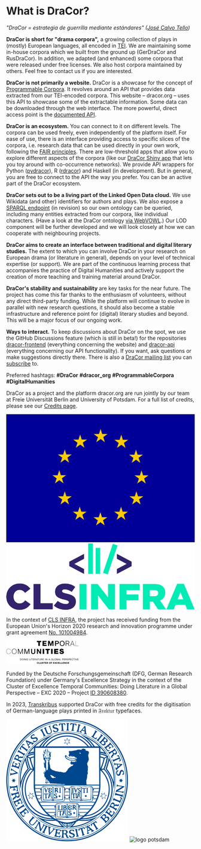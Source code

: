 # What is DraCor?

*"DraCor = estrategia de guerrilla mediante estándares" ([José Calvo Tello](https://twitter.com/eumanismo/status/1218066125969412096))*

**DraCor is short for "drama corpora",** a growing collection of plays in (mostly) European languages, all encoded in [TEI](https://en.wikipedia.org/wiki/Text_Encoding_Initiative). We are maintaining some in-house corpora which we built from the ground up (GerDraCor and RusDraCor). In addition, we adapted (and enhanced) some corpora that were released under free licenses. We also host corpora maintained by others. Feel free to contact us if you are interested.

**DraCor is not primarily a website.** DraCor is a showcase for the concept of [Programmable Corpora](https://doi.org/10.5281/zenodo.4284002). It revolves around an API that provides data extracted from our TEI-encoded corpora. This website – dracor.org – uses this API to showcase some of the extractable information. Some data can be downloaded through the web interface. The more powerful, direct access point is the [documented API](api).

**DraCor is an ecosystem.** You can connect to it on different levels. The corpora can be used freely, even independently of the platform itself. For ease of use, there is an interface providing access to specific slices of the corpora, i.e. research data that can be used directly in your own work, following the [FAIR principles](https://www.go-fair.org/fair-principles/). There are low-threshold apps that allow you to explore different aspects of the corpora (like our [DraCor Shiny app](https://shiny.dracor.org/) that lets you toy around with co-occurrence networks). We provide API wrappers for Python ([pydracor](https://pypi.org/project/pydracor/)), R ([rdracor](https://cran.r-project.org/web/packages/rdracor/index.html)) and Haskell (in development). But in general, you are free to connect to the API the way you prefer. You can be an active part of the DraCor ecosystem.

**DraCor sets out to be a living part of the Linked Open Data cloud.** We use Wikidata (and other) identifiers for authors and plays. We also expose a [SPARQL endpoint](https://dracor.org/sparql) (in revision) so our own ontology can be queried, including many entities extracted from our corpora, like individual characters. (Have a look at the DraCor ontology [via WebVOWL](https://vowl.acdh.oeaw.ac.at/#iri=https://raw.githubusercontent.com/dracor-org/dracor-schema/ontology/ontology/dracor-ontology.xml).) Our LOD component will be further developed and we will look closely at how we can cooperate with neighbouring projects.

**DraCor aims to create an interface between traditional and digital literary studies.** The extent to which you can involve DraCor in your research on European drama (or literature in general), depends on your level of technical expertise (or support). We are part of the continuous learning process that accompanies the practice of Digital Humanities and actively support the creation of more teaching and training material around DraCor.

**DraCor's stability and sustainability** are key tasks for the near future. The project has come this far thanks to the enthusiasm of volunteers, without any direct third-party funding. While the platform will continue to evolve in parallel with new research questions, it should also become a stable infrastructure and reference point for (digital) literary studies and beyond. This will be a major focus of our ongoing work.

**Ways to interact.** To keep discussions about DraCor on the spot, we use the GitHub Discussions feature (which is still in beta!) for the repositories [dracor-frontend](https://github.com/dracor-org/dracor-frontend/discussions) (everything concerning the website) and [dracor-api](https://github.com/dracor-org/dracor-api/discussions) (everything concerning our API functionality). If you want, ask questions or make suggestions directly there. There is also a [DraCor mailing list](https://www.listserv.dfn.de/sympa/info/dracormailinglist) you can [subscribe](https://www.listserv.dfn.de/sympa/subscribe/dracormailinglist) to.

Preferred hashtags: **#DraCor** **#dracor_org** **#ProgrammableCorpora** **#DigitalHumanities**

DraCor as a project and the platform dracor.org are run jointly by our team at Freie Universität Berlin and University of Potsdam. For a full list of credits, please see our [Credits page](credits).

<div id="eu-funding-note">

<img alt="eu flag" title="EU Flag" src="../img/eu.svg">
<img alt="CLS Infra" title="CLS Infra" src="../img/cls-infra.svg">

In the context of [CLS INFRA](https://clsinfra.io/), the project has received
funding from the European Union's Horizon 2020 research and innovation programme
under grant agreement
[No. 101004984](https://cordis.europa.eu/project/id/101004984).

</div>

<div id="dfg-funding-note">

<img alt="exc temporal communities" title="EXC Temporal Communities" src="../img/exc-tc-logo.svg">

Funded by the Deutsche Forschungsgemeinschaft (DFG, German Research Foundation) under Germany's Excellence Strategy in the context of the Cluster of Excellence Temporal Communities: Doing Literature in a Global Perspective – EXC 2020 – Project [ID 390608380](https://gepris.dfg.de/gepris/projekt/390608380).

</div>

In 2023, [Transkribus](https://readcoop.eu/transkribus/) supported DraCor with free credits for the digitisation of German-language plays printed in 𝔉𝔯𝔞𝔨𝔱𝔲𝔯 typefaces.

![logo fu berlin](../img/fu-berlin.svg "Free University of Berlin")
![logo potsdam](../img/uni-potsdam.svg "University of Potsdam")
